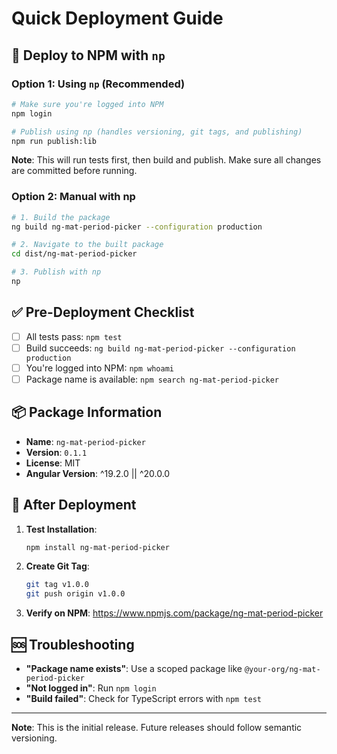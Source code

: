 # Quick Deployment Guide

## 🚀 Deploy to NPM with `np`

### Option 1: Using `np` (Recommended)

```bash
# Make sure you're logged into NPM
npm login

# Publish using np (handles versioning, git tags, and publishing)
npm run publish:lib
```

**Note**: This will run tests first, then build and publish. Make sure all changes are committed before running.

### Option 2: Manual with np

```bash
# 1. Build the package
ng build ng-mat-period-picker --configuration production

# 2. Navigate to the built package
cd dist/ng-mat-period-picker

# 3. Publish with np
np
```

## ✅ Pre-Deployment Checklist

- [ ] All tests pass: `npm test`
- [ ] Build succeeds: `ng build ng-mat-period-picker --configuration production`
- [ ] You're logged into NPM: `npm whoami`
- [ ] Package name is available: `npm search ng-mat-period-picker`

## 📦 Package Information

- **Name**: `ng-mat-period-picker`
- **Version**: `0.1.1`
- **License**: MIT
- **Angular Version**: ^19.2.0 || ^20.0.0

## 🔗 After Deployment

1. **Test Installation**:

   ```bash
   npm install ng-mat-period-picker
   ```

2. **Create Git Tag**:

   ```bash
   git tag v1.0.0
   git push origin v1.0.0
   ```

3. **Verify on NPM**: https://www.npmjs.com/package/ng-mat-period-picker

## 🆘 Troubleshooting

- **"Package name exists"**: Use a scoped package like `@your-org/ng-mat-period-picker`
- **"Not logged in"**: Run `npm login`
- **"Build failed"**: Check for TypeScript errors with `npm test`

---

**Note**: This is the initial release. Future releases should follow semantic versioning.
